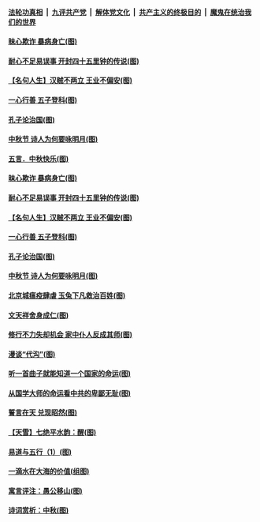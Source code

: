

####  [法轮功真相](../../../../basic/blob/master/README.md?t=10010802) &nbsp;|&nbsp; [九评共产党](../../../../9ping.md/blob/master/README.md?t=10010802) &nbsp;|&nbsp; [解体党文化](../../../../jtdwh.md/blob/master/README.md?t=10010802)  &nbsp;|&nbsp; [共产主义的终极目的](../../../../gczydzjmd.md/blob/master/README.md?t=10010802) &nbsp;|&nbsp; [魔鬼在统治我们的世界](../../../../mgztzwmdsj.md/blob/master/README.md?t=10010802) 

#### [昧心欺诈 暴病身亡(图)](../pages/p7/947378.md?t=10010802) 

#### [耐心不足易误事 开封四十五里钟的传说(图)](../pages/p7/947634.md?t=10010802) 

#### [【名句人生】汉贼不两立 王业不偏安(图)](../pages/p7/947564.md?t=10010802) 

#### [一心行善 五子登科(图)](../pages/p7/947377.md?t=10010802) 

#### [孔子论治国(图)](../pages/p7/947334.md?t=10010802) 

#### [中秋节 诗人为何要咏明月(图)](../pages/p7/947465.md?t=10010802) 

#### [五言．中秋快乐(图)](../pages/p7/947732.md?t=10010802) 

#### [昧心欺诈 暴病身亡(图)](../pages/p7/947378.md?t=10010802) 

#### [耐心不足易误事 开封四十五里钟的传说(图)](../pages/p7/947634.md?t=10010802) 

#### [【名句人生】汉贼不两立 王业不偏安(图)](../pages/p7/947564.md?t=10010802) 

#### [一心行善 五子登科(图)](../pages/p7/947377.md?t=10010802) 

#### [孔子论治国(图)](../pages/p7/947334.md?t=10010802) 

#### [中秋节 诗人为何要咏明月(图)](../pages/p7/947465.md?t=10010802) 

#### [北京城瘟疫肆虐 玉兔下凡救治百姓(图)](../pages/p7/947538.md?t=10010802) 

#### [文天祥舍身成仁(图)](../pages/p7/947375.md?t=10010802) 

#### [修行不力失却机会 家中仆人反成其师(图)](../pages/p7/947366.md?t=10010802) 

#### [漫谈“代沟”(图)](../pages/p7/947136.md?t=10010802) 

#### [听一首曲子就能知道一个国家的命运(图)](../pages/p7/947339.md?t=10010802) 

#### [从国学大师的命运看中共的卑鄙无耻(图)](../pages/p7/943386.md?t=10010802) 

#### [誓言在天 兑现昭然(图)](../pages/p7/947123.md?t=10010802) 

#### [【天雪】七绝平水韵：醒(图)](../pages/p7/947372.md?t=10010802) 

#### [易道与五行（1）(图)](../pages/p7/947333.md?t=10010802) 

#### [一滴水在大海的价值(组图)](../pages/p7/947262.md?t=10010802) 


#### [寓言评注：愚公移山(图)](../pages/p7/946662.md?t=10010802) 

#### [诗词赏析：中秋(图)](../pages/p7/947257.md?t=10010802) 

